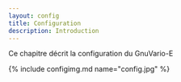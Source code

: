 ```yaml
---
layout: config
title: Configuration
description: Introduction
---
```


Ce chapitre décrit la configuration du GnuVario-E

{% include configimg.md name="config.jpg" %}
